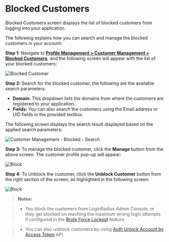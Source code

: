 # Blocked Customers

Blocked Customers screen displays the list of blocked customers from logging into your application.

The following explains how you can search and manage the blocked customers in your account:

**Step 1:** Navigate to <a href = https://adminconsole.loginradius.com/profile-management/customer-management/blocked-customers target=_blank>**Profile Management > Customer Management > Blocked Customers**</a>, and the following screen will appear with the list of your blocked customers:

![Blocked Customer](https://apidocs.lrcontent.com/images/Customer-Management---Blocked-Customer_749762820af8acd4b1.95037342.png "Blocked Customer")

**Step 2:** Search for the blocked customer, the following are the available search parameters:

- **Domain:** This dropdown lists the domains from where the customers are registered to your application.
- **Fields:** You can also search the customers using the Email address or UID fields in the provided textbox.

The following screen displays the search result displayed based on the applied search parameters:

![Customer Management - Blocked - Search](https://apidocs.lrcontent.com/images/Customer-Management---Blocked---Search_3013862820c1e785f76.52094162.png "Customer Management - Blocked - Search")

**Step 3:** To manage the blocked customer, click the **Manage** button from the above screen. The customer profile pop-up will appear:

![Block](https://apidocs.lrcontent.com/images/Customer-Management-LoginRadius-User-Dashboardunblock_42026222745e6e08c2.30688142.png "Block")

**Step 4:** To Unblock the customer, click the **Unblock Customer** button from the right section of the screen, as highlighted in the following screen:

![Block](https://apidocs.lrcontent.com/images/Customer-Management-LoginRadius-User-Dashboardunblock_42026222745e6e08c2.30688142.png "Block")

> **Notes:**

> - You block the customers from LoginRadius Admin Console, or they get blocked on reaching the maximum wrong login attempts if configured in the [Brute Force Lockout](/authentication/concepts/customer-security/) feature.

> - You can also unblock customers by using [Auth Unlock Account by Access Token](/api/v2/customer-identity-api/authentication/auth-unlock-account-by-access-token/) API.

